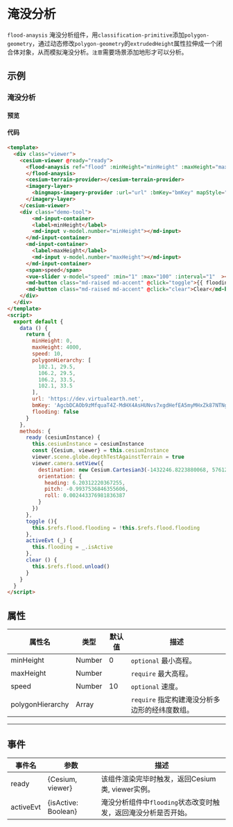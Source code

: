 # 淹没分析

`flood-anaysis` 淹没分析组件，用`classification-primitive`添加`polygon-geometry`，通过动态修改`polygon-geometry`的`extrudedHeight`属性拉伸成一个闭合体对象，从而模拟淹没分析。`注意`需要场景添加地形才可以分析。

## 示例

### 淹没分析

#### 预览

<doc-preview>
  <template>
    <div class="viewer">
      <cesium-viewer @ready="ready">
        <flood-anaysis ref="flood" :minHeight="minHeight" :maxHeight="maxHeight" :speed="speed" :polygonHierarchy="polygonHierarchy" @activeEvt="activeEvt">
        </flood-anaysis>
        <cesium-terrain-provider></cesium-terrain-provider>
        <imagery-layer>
          <bingmaps-imagery-provider :url="url" :bmKey="bmKey" mapStyle="Aerial"></bingmaps-imagery-provider>
        </imagery-layer>
      </cesium-viewer>
      <div class="demo-tool">
         <md-input-container>
          <label>minHeight</label>
          <md-input v-model.number="minHeight"></md-input>
        </md-input-container>
        <md-input-container>
          <label>maxHeight</label>
          <md-input v-model.number="maxHeight"></md-input>
        </md-input-container>
        <span>speed</span>
        <vue-slider v-model="speed" :min="1" :max="100" :interval="1"  ></vue-slider>
        <md-button class="md-raised md-accent" @click="toggle">{{ flooding ? 'Stop' : 'Start' }}</md-button>
        <md-button class="md-raised md-accent" @click="clear">Clear</md-button>
      </div>
    </div>
  </template>
  <script>
    export default {
      data () {
        return {
          minHeight: 0,
          maxHeight: 4000,
          speed: 10,
          polygonHierarchy: [
            102.1, 29.5,
            106.2, 29.5,
            106.2, 33.5,
            102.1, 33.5
          ],
          url: 'https://dev.virtualearth.net',
          bmKey: 'AgcbDCAOb9zMfquaT4Z-MdHX4AsHUNvs7xgdHefEA5myMHxZk87NTNgdLbG90IE-', // 可到(https://www.bingmapsportal.com/)申请Key。
          flooding: false
        }
      },
      methods: {
        ready (cesiumInstance) {
          this.cesiumInstance = cesiumInstance
          const {Cesium, viewer} = this.cesiumInstance
          viewer.scene.globe.depthTestAgainstTerrain = true
          viewer.camera.setView({
            destination: new Cesium.Cartesian3(-1432246.8223880068, 5761224.588247942, 3297281.1889481535),
            orientation: {
              heading: 6.20312220367255,
              pitch: -0.9937536846355606,
              roll: 0.002443376981836387
            }
          })
        },
        toggle (){
          this.$refs.flood.flooding = !this.$refs.flood.flooding
        },
        activeEvt (_) {
          this.flooding = _.isActive
        },
        clear () {
          this.$refs.flood.unload()
        }
      }
    }
  </script>
</doc-preview>

#### 代码

```html
<template>
  <div class="viewer">
    <cesium-viewer @ready="ready">
      <flood-anaysis ref="flood" :minHeight="minHeight" :maxHeight="maxHeight" :speed="speed" :polygonHierarchy="polygonHierarchy" @activeEvt="activeEvt">
      </flood-anaysis>
      <cesium-terrain-provider></cesium-terrain-provider>
      <imagery-layer>
        <bingmaps-imagery-provider :url="url" :bmKey="bmKey" mapStyle="Aerial"></bingmaps-imagery-provider>
      </imagery-layer>
    </cesium-viewer>
    <div class="demo-tool">
        <md-input-container>
        <label>minHeight</label>
        <md-input v-model.number="minHeight"></md-input>
      </md-input-container>
      <md-input-container>
        <label>maxHeight</label>
        <md-input v-model.number="maxHeight"></md-input>
      </md-input-container>
      <span>speed</span>
      <vue-slider v-model="speed" :min="1" :max="100" :interval="1"  ></vue-slider>
      <md-button class="md-raised md-accent" @click="toggle">{{ flooding ? 'Stop' : 'Start' }}</md-button>
      <md-button class="md-raised md-accent" @click="clear">Clear</md-button>
    </div>
  </div>
</template>
<script>
  export default {
    data () {
      return {
        minHeight: 0,
        maxHeight: 4000,
        speed: 10,
        polygonHierarchy: [
          102.1, 29.5,
          106.2, 29.5,
          106.2, 33.5,
          102.1, 33.5
        ],
        url: 'https://dev.virtualearth.net',
        bmKey: 'AgcbDCAOb9zMfquaT4Z-MdHX4AsHUNvs7xgdHefEA5myMHxZk87NTNgdLbG90IE-', // 可到(https://www.bingmapsportal.com/)申请Key。
        flooding: false
      }
    },
    methods: {
      ready (cesiumInstance) {
        this.cesiumInstance = cesiumInstance
        const {Cesium, viewer} = this.cesiumInstance
        viewer.scene.globe.depthTestAgainstTerrain = true
        viewer.camera.setView({
          destination: new Cesium.Cartesian3(-1432246.8223880068, 5761224.588247942, 3297281.1889481535),
          orientation: {
            heading: 6.20312220367255,
            pitch: -0.9937536846355606,
            roll: 0.002443376981836387
          }
        })
      },
      toggle (){
        this.$refs.flood.flooding = !this.$refs.flood.flooding
      },
      activeEvt (_) {
        this.flooding = _.isActive
      },
      clear () {
        this.$refs.flood.unload()
      }
    }
  }
</script>
```

## 属性

|属性名|类型|默认值|描述|
|------|-----|-----|----|
|minHeight|Number|0|`optional` 最小高程。|
|maxHeight|Number||`require` 最大高程。|
|speed|Number|10|`optional` 速度。|
|polygonHierarchy|Array||`require` 指定构建淹没分析多边形的经纬度数组。|
---

## 事件

|事件名|参数|描述|
|------|----|----|
|ready|{Cesium, viewer}|该组件渲染完毕时触发，返回Cesium类, viewer实例。|
|activeEvt|{isActive: Boolean}|淹没分析组件中`flooding`状态改变时触发，返回淹没分析是否开始。|
